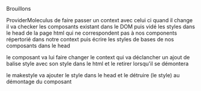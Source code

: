 Brouillons

ProviderMoleculus de faire passer un context avec celui ci quand il change il va checker les composants existant dans le DOM puis vidé les styles dans le head de la page html qui ne correspondent pas à nos components répertorié dans notre context puis écrire les styles de bases de nos composants dans le head

le composant va lui faire changer le context qui va déclancher un ajout de balise style avec son style dans le html et le retirer lorsqu'il se démontera

le makestyle va ajouter le style dans le head et le détruire (le style) au démontage du composant
